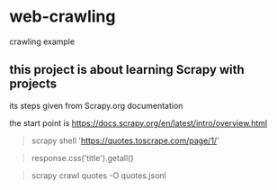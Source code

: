 # web-crawling
crawling example


## this project is about learning Scrapy with projects

its steps given from Scrapy.org documentation 

the start point is https://docs.scrapy.org/en/latest/intro/overview.html

> scrapy shell 'https://quotes.toscrape.com/page/1/'

> response.css('title').getall()

> scrapy crawl quotes -O quotes.jsonl
